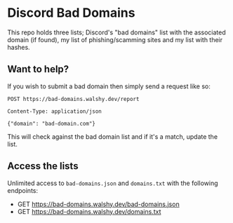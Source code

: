 # Discord Bad Domains

This repo holds three lists; Discord's "bad domains" list with the associated domain (if found), my list of phishing/scamming sites and my list with their hashes.

## Want to help?
If you wish to submit a bad domain then simply send a request like so:
```
POST https://bad-domains.walshy.dev/report

Content-Type: application/json

{"domain": "bad-domain.com"}
```

This will check against the bad domain list and if it's a match, update the list.

## Access the lists
Unlimited access to `bad-domains.json` and `domains.txt` with the following endpoints:

* GET https://bad-domains.walshy.dev/bad-domains.json
* GET https://bad-domains.walshy.dev/domains.txt